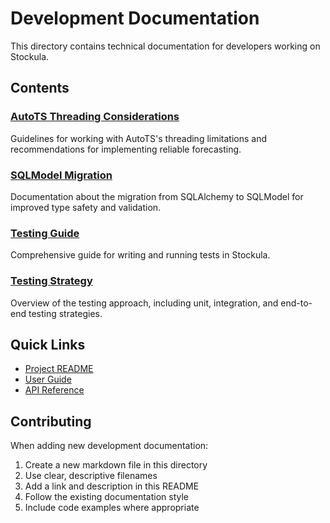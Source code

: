 # Development Documentation

This directory contains technical documentation for developers working on Stockula.

## Contents

### [AutoTS Threading Considerations](autots-threading-considerations.md)

Guidelines for working with AutoTS's threading limitations and recommendations for implementing reliable forecasting.

### [SQLModel Migration](sqlmodel-migration.md)

Documentation about the migration from SQLAlchemy to SQLModel for improved type safety and validation.

### [Testing Guide](testing-guide.md)

Comprehensive guide for writing and running tests in Stockula.

### [Testing Strategy](testing-strategy.md)

Overview of the testing approach, including unit, integration, and end-to-end testing strategies.

## Quick Links

- [Project README](../../README.md)
- [User Guide](../user-guide/)
- [API Reference](../api/)

## Contributing

When adding new development documentation:

1. Create a new markdown file in this directory
1. Use clear, descriptive filenames
1. Add a link and description in this README
1. Follow the existing documentation style
1. Include code examples where appropriate
